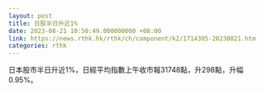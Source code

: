 ```yaml
---
layout: post
title: 日股半日升近1%
date: 2023-08-21 10:50:49.000000000 +08:00
link: https://news.rthk.hk/rthk/ch/component/k2/1714385-20230821.htm
categories: rthk
---
```


日本股市半日升近1%，日經平均指數上午收市報31748點，升298點，升幅0.95%。
